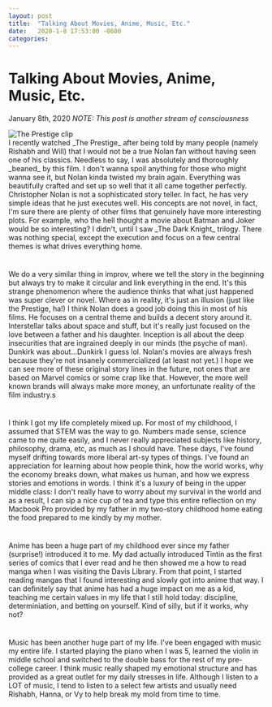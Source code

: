 ```yaml
---
layout: post
title:  "Talking About Movies, Anime, Music, Etc."
date:   2020-1-8 17:53:00 -0600
categories: 
---
```


# Talking About Movies, Anime, Music, Etc.
January 8th, 2020
_NOTE: This post is another stream of consciousness_

<img src="https://cdn-static.denofgeek.com/sites/denofgeek/files/2018/01/the-prestige-teslass-machine.jpg" alt="The Prestige clip" style="width:50% height: 50%">

<br>
I recently watched _The Prestige_ after being told by many people (namely Rishabh and Will) that I would not be a true Nolan fan without having seen one of his classics. Needless to say, I was absolutely and thoroughly _beaned_ by this film. I don't wanna spoil anything for those who might wanna see it, but Nolan kinda twisted my brain again. Everything was beautifully crafted and set up so well that it all came together perfectly. Christopher Nolan is not a sophisticated story teller. In fact, he has very simple ideas that he just executes well. His concepts are not novel, in fact, I'm sure there are plenty of other films that genuinely have more interesting plots. For example, who the hell thought a movie about Batman and Joker would be so interesting? I didn't, until I saw _The Dark Knight_ trilogy. There was nothing special, except the execution and focus on a few central themes is what drives everything home.

<hr style="height:10px; visibility:hidden;" />

We do a very similar thing in improv, where we tell the story in the beginning but always try to make it circular and link everything in the end. It's this strange phenomenon where the audience thinks that what just happened was super clever or novel. Where as in reality, it's just an illusion (just like the Prestige, ha!) I think Nolan does a good job doing this in most of his films. He focuses on a central theme and builds a decent story around it. Interstellar talks about space and stuff, but it's really just focused on the love between a father and his daughter. Inception is all about the deep insecurities that are ingrained deeply in our minds (the psyche of man). Dunkirk was about...Dunkirk I guess lol. Nolan's movies are always fresh because they're not insanely commercialized (at least not yet.) I hope we can see more of these original story lines in the future, not ones that are based on Marvel comics or some crap like that. However, the more well known brands will always make more money, an unfortunate reality of the film industry.s

<hr style="height:10px; visibility:hidden;" />

I think I got my life completely mixed up. For most of my childhood, I assumed that STEM was the way to go. Numbers made sense, science came to me quite easily, and I never really appreciated subjects like history, philosophy, drama, etc, as much as I should have. These days, I've found myself drifting towards more liberal art-sy types of things. I've found an appreciation for learning about how people think, how the world works, why the economy breaks down, what makes us human, and how we express stories and emotions in words. I think it's a luxury of being in the upper middle class: I don't really have to worry about my survival in the world and as a result, I can sip a nice cup of tea and type this entire reflection on my Macbook Pro provided by my father in my two-story childhood home eating the food prepared to me kindly by my mother. 

<hr style="height:10px; visibility:hidden;" />

Anime has been a huge part of my childhood ever since my father (surprise!) introduced it to me. My dad actually introduced Tintin as the first series of comics that I ever read and he then showed me a how to read manga when I was visiting the Davis Library. From that point, I started reading mangas that I found interesting and slowly got into anime that way. I can definitely say that anime has had a huge impact on me as a kid, teaching me certain values in my life that I still hold today: discipline, determiniation, and betting on yourself. Kind of silly, but if it works, why not?

<hr style="height:10px; visibility:hidden;" />

Music has been another huge part of my life. I've been engaged with music my entire life. I started playing the piano when I was 5, learned the violin in middle school and switched to the double bass for the rest of my pre-college career. I think music really shaped my emotional structure and has provided as a great outlet for my daily stresses in life. Although I listen to a LOT of music, I tend to listen to a select few artists and usually need Rishabh, Hanna, or Vy to help break my mold from time to time. 
